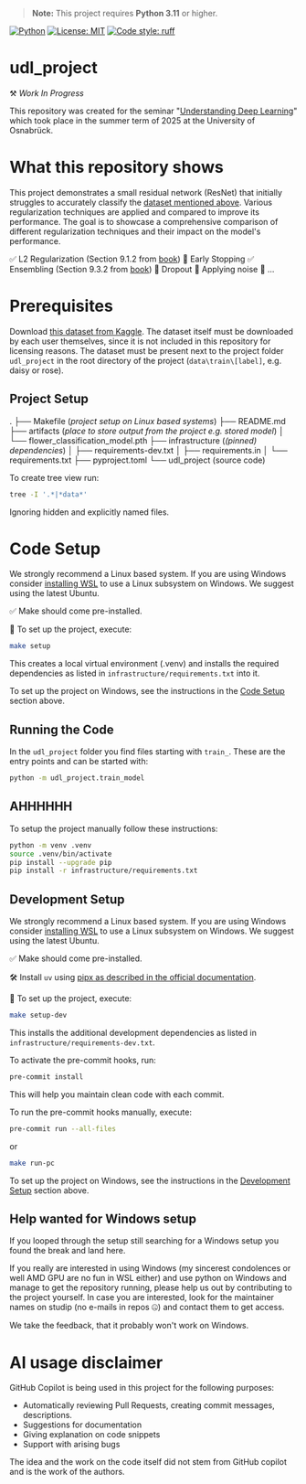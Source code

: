 > **Note:** This project requires **Python 3.11** or higher.

[![Python](https://img.shields.io/badge/python-3.11%2B-blue.svg)](https://www.python.org/downloads/)
[![License: MIT](https://img.shields.io/badge/License-MIT-yellow.svg)](LICENSE)
[![Code style: ruff](https://img.shields.io/badge/code%20style-ruff-0C3C4C.svg)](https://github.com/astral-sh/ruff)

# udl_project
⚒️ *Work In Progress*

This repository was created for the seminar "[Understanding Deep Learning](https://udlbook.github.io/udlbook/)" which took place in the summer term of 2025 at the University of Osnabrück.

# What this repository shows
This project demonstrates a small residual network (ResNet) that initially struggles to accurately classify the [dataset mentioned above](#prerequisites). Various regularization techniques are applied and compared to improve its performance. The goal is to showcase a comprehensive comparison of different regularization techniques and their impact on the model's performance.

✅ L2 Regularization (Section 9.1.2 from [book](https://udlbook.github.io/udlbook/))
👷 Early Stopping
✅ Ensembling (Section 9.3.2 from [book](https://udlbook.github.io/udlbook/))
👷 Dropout
👷 Applying noise
👷 ...

# Prerequisites
Download [this dataset from Kaggle](https://www.kaggle.com/datasets/lara311/flowers-five-classes).
The dataset itself must be downloaded by each user themselves, since it is not included in this repository for licensing reasons. The dataset must be present next to the project folder `udl_project` in the root directory of the project (`data\train\[label]`, e.g. daisy or rose).

## Project Setup
.
├── Makefile (*project setup on Linux based systems*)
├── README.md
├── artifacts (*place to store output from the project e.g. stored model*)
│   └── flower_classification_model.pth
├── infrastructure (*(pinned) dependencies*)
│   ├── requirements-dev.txt
│   ├── requirements.in
│   └── requirements.txt
├── pyproject.toml
└── udl_project (source code)


To create tree view run:
```bash
tree -I '.*|*data*'
```
Ignoring hidden and explicitly named files.

# Code Setup
We strongly recommend a Linux based system. If you are using Windows consider [installing WSL](https://learn.microsoft.com/de-de/windows/wsl/install) to use a Linux subsystem on Windows. We suggest using the latest Ubuntu.

✅ Make should come pre-installed.

🚀 To set up the project, execute:
```bash
make setup
```

This creates a local virtual environment (.venv) and installs the required dependencies as listed in `infrastructure/requirements.txt` into it.

To set up the project on Windows, see the instructions in the [Code Setup](#code-setup) section above.

## Running the Code
In the `udl_project` folder you find files starting with `train_`. These are the entry points and can be started with:

``` bash
python -m udl_project.train_model
```

## AHHHHHH
To setup the project manually follow these instructions:
```bash
python -m venv .venv
source .venv/bin/activate
pip install --upgrade pip
pip install -r infrastructure/requirements.txt
```

## Development Setup
We strongly recommend a Linux based system. If you are using Windows consider [installing WSL](https://learn.microsoft.com/de-de/windows/wsl/install) to use a Linux subsystem on Windows. We suggest using the latest Ubuntu.

✅ Make should come pre-installed.

🛠️ Install `uv` using [pipx as described in the official documentation](https://docs.astral.sh/uv/getting-started/installation/#pypi).

🚀 To set up the project, execute:
```bash
make setup-dev
```
This installs the additional development dependencies as listed in `infrastructure/requirements-dev.txt`.

To activate the pre-commit hooks, run:
```bash
pre-commit install
```
This will help you maintain clean code with each commit.

To run the pre-commit hooks manually, execute:
```bash
pre-commit run --all-files
```
or
```bash
make run-pc
```

To set up the project on Windows, see the instructions in the [Development Setup](#development-setup) section above.

## Help wanted for Windows setup
If you looped through the setup still searching for a Windows setup you found the break and land here.

If you really are interested in using Windows (my sincerest condolences or well AMD GPU are no fun in WSL either) and use python on Windows and manage to get the repository running, please help us out by contributing to the project yourself.
In case you are interested, look for the maintainer names on studip (no e-mails in repos 🤐) and contact them to get access.

We take the feedback, that it probably won't work on Windows.

# AI usage disclaimer
GitHub Copilot is being used in this project for the following purposes:

- Automatically reviewing Pull Requests, creating commit messages, descriptions.
- Suggestions for documentation
- Giving explanation on code snippets
- Support with arising bugs

The idea and the work on the code itself did not stem from GitHub copilot and is the work of the authors.
